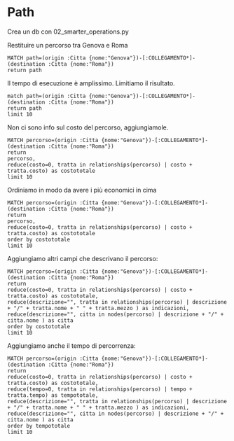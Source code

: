 Path
====

Crea un db con 02_smarter_operations.py

Restituire un percorso tra Genova e Roma

    MATCH path=(origin :Citta {nome:"Genova"})-[:COLLEGAMENTO*]-(destination :Citta {nome:"Roma"})
    return path

Il tempo di esecuzione è amplissimo. 
Limitiamo il risultato.

    match path=(origin :Citta {nome:"Genova"})-[:COLLEGAMENTO*]-(destination :Citta {nome:"Roma"})
    return path
    limit 10

Non ci sono info sul costo del percorso, aggiungiamole.

    MATCH percorso=(origin :Citta {nome:"Genova"})-[:COLLEGAMENTO*]-(destination :Citta {nome:"Roma"}) 
    return 
    percorso,
    reduce(costo=0, tratta in relationships(percorso) | costo + tratta.costo) as costototale
    limit 10

Ordiniamo in modo da avere i più economici in cima

    MATCH percorso=(origin :Citta {nome:"Genova"})-[:COLLEGAMENTO*]-(destination :Citta {nome:"Roma"}) 
    return 
    percorso,
    reduce(costo=0, tratta in relationships(percorso) | costo + tratta.costo) as costototale
    order by costototale
    limit 10

Aggiungiamo altri campi che descrivano il percorso:

    MATCH percorso=(origin :Citta {nome:"Genova"})-[:COLLEGAMENTO*]-(destination :Citta {nome:"Roma"}) 
    return 
    reduce(costo=0, tratta in relationships(percorso) | costo + tratta.costo) as costototale,
    reduce(descrizione="", tratta in relationships(percorso) | descrizione + "/" + tratta.nome + " " + tratta.mezzo ) as indicazioni,
    reduce(descrizione="", citta in nodes(percorso) | descrizione + "/" + citta.nome ) as citta
    order by costototale
    limit 10

Aggiungiamo anche il tempo di percorrenza:

    MATCH percorso=(origin :Citta {nome:"Genova"})-[:COLLEGAMENTO*]-(destination :Citta {nome:"Roma"}) 
    return 
    reduce(costo=0, tratta in relationships(percorso) | costo + tratta.costo) as costototale,
    reduce(tempo=0, tratta in relationships(percorso) | tempo + tratta.tempo) as tempototale,
    reduce(descrizione="", tratta in relationships(percorso) | descrizione + "/" + tratta.nome + " " + tratta.mezzo ) as indicazioni,
    reduce(descrizione="", citta in nodes(percorso) | descrizione + "/" + citta.nome ) as citta
    order by tempototale
    limit 10

